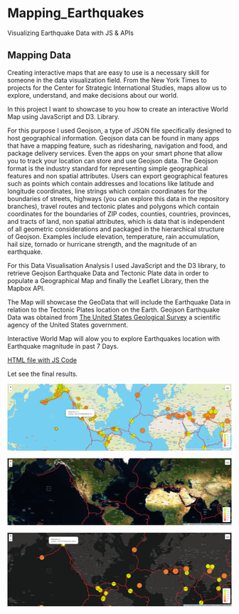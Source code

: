 # Mapping_Earthquakes

Visualizing Earthquake Data with JS & APIs

##  Mapping Data

Creating interactive maps that are easy to use is a necessary skill for someone in the data visualization field. From the New York Times to projects for the Center for Strategic International Studies, maps allow us to explore, understand, and make decisions about our world.

In this project I want to showcase to you how to create an interactive World Map using JavaScript and D3. Library. 

For this purpose I used Geojson, a type of JSON file specifically designed to host geographical information. Geojson data can be found in many apps that have a mapping feature, such as ridesharing, navigation and food, and package delivery services. Even the apps on your smart phone that allow you to track your location can store and use Geojson data. The Geojson format is the industry standard for representing simple geographical features and non spatial attributes. Users can export geographical features such as points which contain addresses and locations like latitude and longitude coordinates, line strings which contain coordinates for the boundaries of streets, highways (you can explore this data in the  repository branches), travel routes and tectonic plates and polygons which contain coordinates for the boundaries of ZIP codes, counties, countries, provinces, and tracts of land, non spatial attributes, which is data that is independent of all geometric considerations and packaged in the hierarchical structure of Geojson. Examples include elevation, temperature, rain accumulation, hail size, tornado or hurricane strength, and the magnitude of an earthquake.

For this Data Visualisation Analysis I used JavaScript and the D3 library, to retrieve Geojson Earthquake Data and Tectonic Plate data in order to populate a Geographical Map and finally the Leaflet Library, then the Mapbox API.

The Map will showcase the GeoData that will include the Earthquake Data in relation to the Tectonic Plates location on the Earth. Geojson Earthquake Data was obtained from [The United States Geological Survey](https://earthquake.usgs.gov/earthquakes/feed/) a scientific agency of the United States government.

Interactive World Map will alow you to explore Earthquakes location with Earthquake magnitude in past 7 Days.

[HTML file with JS Code](https://github.com/MilosPopov007/Mapping_Earthquakes/tree/main/Earthquake_Challenge)

Let see the final results.


![This is an image](https://github.com/MilosPopov007/Mapping_Earthquakes/blob/main/_C__Users_popov_Mapping_Earthquakes_Earthquake_Challenge_index.html%20(2).png)


![This is an image](https://github.com/MilosPopov007/Mapping_Earthquakes/blob/main/_C__Users_popov_Mapping_Earthquakes_Earthquake_Challenge_index.html%20(4).png)


![This is an image](https://github.com/MilosPopov007/Mapping_Earthquakes/blob/main/_C__Users_popov_Mapping_Earthquakes_Earthquake_Challenge_index.html.png)



